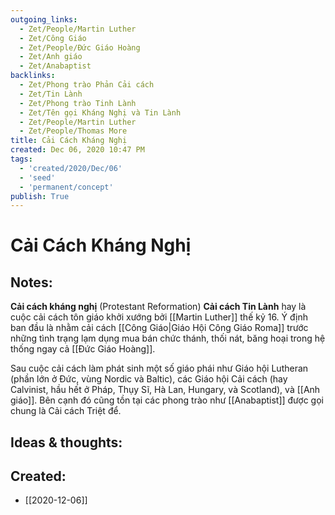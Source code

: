 ```yaml
---
outgoing_links:
  - Zet/People/Martin Luther
  - Zet/Công Giáo
  - Zet/People/Đức Giáo Hoàng
  - Zet/Anh giáo
  - Zet/Anabaptist
backlinks:
  - Zet/Phong trào Phản Cải cách
  - Zet/Tin Lành
  - Zet/Phong trào Tinh Lành
  - Zet/Tên gọi Kháng Nghị và Tin Lành
  - Zet/People/Martin Luther
  - Zet/People/Thomas More
title: Cải Cách Kháng Nghị
created: Dec 06, 2020 10:47 PM
tags:
  - 'created/2020/Dec/06'
  - 'seed'
  - 'permanent/concept'
publish: True
---
```

# Cải Cách Kháng Nghị

## Notes:
**Cải cách kháng nghị** (Protestant Reformation) **Cải cách Tin Lành** hay  là cuộc cải cách tôn giáo khởi xướng bởi [[Martin Luther]] thế kỷ 16. Ý định ban đầu là nhằm cải cách [[Công Giáo|Giáo Hội Công Giáo Roma]] trước những tình trạng lạm dụng mua bán chức thánh, thối nát, băng hoại trong hệ thống ngay cả [[Đức Giáo Hoàng]]. 

Sau cuộc cải cách làm phát sinh một số giáo phái như Giáo hội Lutheran (phần lớn ở Đức, vùng Nordic và Baltic), các Giáo hội Cải cách (hay Calvinist, hầu hết ở Pháp, Thụy Sĩ, Hà Lan, Hungary, và Scotland), và [[Anh giáo]]. Bên cạnh đó cũng tồn tại các phong trào như [[Anabaptist]] được gọi chung là Cải cách Triệt để.

## Ideas & thoughts:

## Created:
- [[2020-12-06]]
